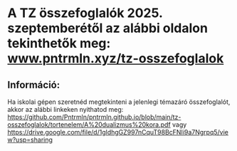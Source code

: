 # A TZ összefoglalók 2025. szeptemberétől az alábbi oldalon tekinthetők meg: www.pntrmln.xyz/tz-osszefoglalok

## Információ:
Ha iskolai gépen szeretnéd megtekinteni a jelenlegi témazáró összefoglalót, akkor az alábbi linkeken nyithatod meg: https://github.com/Pntrmln/pntrmln.github.io/blob/main/tz-osszefoglalok/tortenelem/A%20dualizmus%20kora.pdf vagy https://drive.google.com/file/d/1gldhgGZ997nCquT98BcFNIi9a7Ngrpq5/view?usp=sharing
